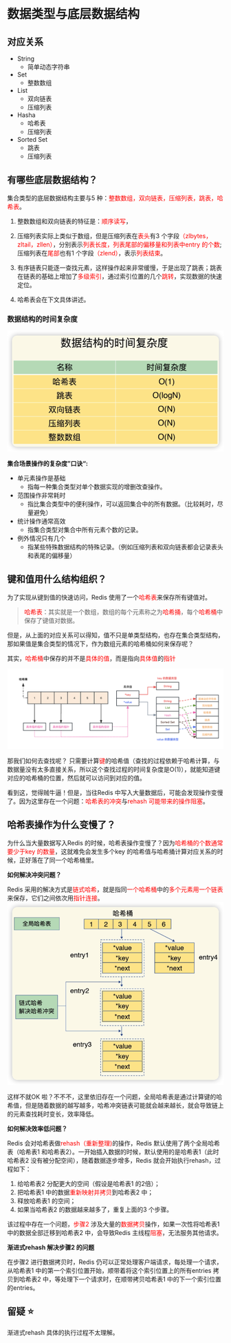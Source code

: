 # 数据类型与底层数据结构

## 对应关系
- String
  - 简单动态字符串
- Set
  - 整数数组
- List
  - 双向链表
  - 压缩列表
- Hasha
  - 哈希表
  - 压缩列表
- Sorted Set
  - 跳表
  - 压缩列表


## 有哪些底层数据结构？
集合类型的底层数据结构主要与5 种：<font color="red">整数数组，双向链表，压缩列表，跳表，哈希表</font>。

1. 整数数组和双向链表的特征是：<font color="red">顺序读写</font>，

2. 压缩列表实际上类似于数组，但是压缩列表在<font color="red">表头</font>有3 个字段<font color="red">（zlbytes，zltail，zllen）</font>，分别表示<font color="red">列表长度，列表尾部的偏移量和列表中entry 的个数</font>;  压缩列表在<font color="red">尾部</font>也有1 个字段<font color="red">（zlend）</font>，表示<font color="red">列表结束</font>。

3. 有序链表只能逐一查找元素，这样操作起来非常缓慢，于是出现了跳表；跳表在链表的基础上增加了<font color="red">多级索引</font>，通过索引位置的几个<font color="red">跳转</font>，实现数据的快速定位。

4. 哈希表会在下文具体讲述。

### 数据结构的时间复杂度
![数据结构时间复杂度](.pic/2023-02-17-%E6%95%B0%E6%8D%AE%E7%BB%93%E6%9E%84%E6%97%B6%E9%97%B4%E5%A4%8D%E6%9D%82%E5%BA%A6.png)

**集合场景操作的复杂度”口诀“:**
- 单元素操作是基础
  - 指每一种集合类型对单个数据实现的增删改查操作。
- 范围操作非常耗时
  - 指比集合类型中的便利操作，可以返回集合中的所有数据。（比较耗时，尽量避免）
- 统计操作通常高效
  - 指集合类型对集合中所有元素个数的记录。
- 例外情况只有几个
  - 指某些特殊数据结构的特殊记录。（例如压缩列表和双向链表都会记录表头和表尾的偏移量）

## 键和值用什么结构组织？

为了实现从键到值的快速访问，Redis 使用了一个<font color="red">哈希表</font>来保存所有键值对。

> <font color="red">哈希表</font>：其实就是一个数组，数组的每个元素称之为<font color="red">哈希捅</font>，每个<font color="red">哈希桶</font>中保存了键值对数据。

但是，从上面的对应关系可以得知，值不只是单类型结构，也存在集合类型结构，那如果值是集合类型的情况下，作为数组元素的哈希桶如何来保存呢？

其实，<font color="red">哈希桶</font>中保存的并不是<font color="red">具体的值</font>，而是指向<font color="red">具体值</font>的<font color="red">指针</font>

![全局哈希表](.pic/2023-02-16-%E5%85%A8%E5%B1%80%E5%93%88%E5%B8%8C%E8%A1%A8.jpg)

那我们如何去查找呢？
只需要计算<font color="red">键</font>的哈希值（查找的过程依赖于哈希计算，与数据量没有太多直接关系，所以这个查找过程的时间复杂度是O(1)），就能知道键对应的哈希桶的位置，然后就可以访问到对应的值。<br>

看到这，觉得贼牛逼！但是，当往Redis 中写入大量数据后，可能会发现操作变慢了。因为这里存在一个问题：<font color="red">哈希表的冲突</font>与<font color="red">rehash 可能带来的操作阻塞</font>。

## 哈希表操作为什么变慢了？
为什么当大量数据写入Redis 的时候，哈希表操作变慢了？因为<font color="red">哈希桶的个数通常要少于key 的数量</font>，这就难免会发生多个key 的哈希值与哈希捅计算对应关系的时候，正好落在了同一个哈希桶里。

**如何解决冲突问题？**

Redis 采用的解决方式是<font color="red">链式哈希</font>，就是指同<font color="red">一个哈希桶</font>中的<font color="red">多个元素用一个链表</font>来保存，它们之间依次用<font color="red">指针连接</font>。
![链式哈希](.pic/2023-02-16-%E5%93%88%E5%B8%8C%E8%A1%A8%E5%86%B2%E7%AA%81%E8%A7%A3%E5%86%B3.png)

这样不就OK 啦？不不不，这里依旧存在一个问题，全局哈希表是通过计算键的哈希值，但是随着数据的越写越多，哈希冲突链表可能就会越来越长，就会导致链上的元素查找耗时变长，效率降低。

**如何解决效率低问题？**

Redis 会对哈希表做<font color="red">rehash（重新整理)</font>的操作，Redis 默认使用了两个全局哈希表（哈希表1 和哈希表2）。一开始插入数据的时候，默认使用的是哈希表1（此时哈希表2 没有被分配空间），随着数据逐步增多，Redis 就会开始执行rehash，过程如下：

1.  给哈希表2 分配更大的空间（假设是哈希表1 的2倍）；
2.  把哈希表1 中的数据<font color="red">重新映射并拷贝</font>到哈希表2 中；
3.  释放哈希表1 的空间；
4.  如果当哈希表2 的数据越来越多了，重复上面的3 个步骤。

该过程中存在一个问题，<font color="red">步骤2</font> 涉及大量的<font color="red">数据拷贝</font>操作，如果一次性将哈希表1 中的数据全部迁移到哈希表2 中，会导致Redis 主线程<font color="red">阻塞</font>，无法服务其他请求。

**渐进式rehash 解决步骤2 的问题**

在步骤2 进行数据拷贝时，Redis 仍可以正常处理客户端请求，每处理一个请求，从哈希表1 中的第一个索引位置开始，顺带着将这个索引位置上的所有entries 拷贝到哈希表2 中，等处理下一个请求时，在顺带拷贝哈希表1 中的下一个索引位置的entries。

## 留疑 ⭐
渐进式rehash 具体的执行过程不太理解。
